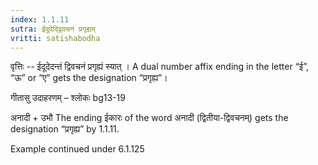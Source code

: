 ```yaml
---
index: 1.1.11
sutra: ईदूदेद्द्विवचनं प्रगृह्यम्
vritti: satishabodha
---
```



वृत्तिः -- ईदूदेदन्‍तं द्विवचनं प्रगृह्यं स्‍यात् । A dual number affix ending in the letter “ई”, “ऊ” or “ए” gets the designation “प्रगृह्य”।


गीतासु उदाहरणम् – श्लोकः bg13-19


अनादी + उभौ The ending ईकारः of the word अनादी (द्वितीया-द्विवचनम्) gets the designation “प्रगृह्य” by 1.1.11.


Example continued under 6.1.125

